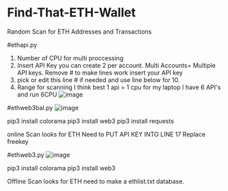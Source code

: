 # Find-That-ETH-Wallet
Random Scan for ETH Addresses and Transactions

#ethapi.py
1. Number of CPU for multi proccessing
2. Insert API Key you can create 2 per account. Multi Accounts= Multiple API keys.
Remove # to make lines work insert your API key
3. pick or edit this line # if needed and use line below for 10.
4. Range for scanning
I think best 1 api = 1 cpu for my laptop I have 6 API's and run 6CPU
![image](https://user-images.githubusercontent.com/88630056/128767412-710c3f89-ca99-4488-b0a9-d735c0846763.png)


#ethweb3bal.py
![image](https://user-images.githubusercontent.com/88630056/128767587-0c1dbd88-a700-462e-8c45-c9eb9a2cb165.png)

pip3 install colorama
pip3 install web3
pip3 install requests

online Scan looks for ETH
Need to PUT API KEY INTO LINE 17 Replace freekey

#ethweb3.py
![image](https://user-images.githubusercontent.com/88630056/128767691-a58d845a-f5fe-4e3a-9512-9ee570ddf019.png)

pip3 install colorama
pip3 install web3

Offline Scan looks for ETH need to make a ethlist.txt database.

